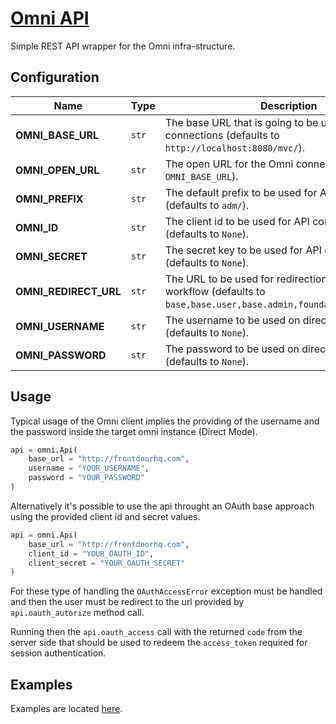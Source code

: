 # [Omni API](http://omni-api.hive.pt)

Simple REST API wrapper for the Omni infra-structure.

## Configuration

| Name | Type | Description |
| ----- | ----- | ----- |
| **OMNI_BASE_URL** | `str` | The base URL that is going to be used for API connections (defaults to `http://localhost:8080/mvc/`). |
| **OMNI_OPEN_URL** | `str` | The open URL for the Omni connection (defaults to `OMNI_BASE_URL`). |
| **OMNI_PREFIX** | `str` | The default prefix to be used for API requests (defaults to `adm/`). |
| **OMNI_ID** | `str` | The client id to be used for API connections (defaults to `None`). |
| **OMNI_SECRET** | `str` | The secret key to be used for API connections (defaults to `None`). |
| **OMNI_REDIRECT_URL** | `str` | The URL to be used for redirection OAuth based workflow (defaults to `base,base.user,base.admin,foundation.store.list`). |
| **OMNI_USERNAME** | `str` | The username to be used on direct workflow (defaults to `None`). |
| **OMNI_PASSWORD** | `str` | The password to be used on direct workflow (defaults to `None`). |

## Usage

Typical usage of the Omni client implies the providing of the username and the
password inside the target omni instance (Direct Mode).

```python
api = omni.Api(
    base_url = "http://frontdoorhq.com",
    username = "YOUR_USERNAME",
    password = "YOUR_PASSWORD"
)
```

Alternatively it's possible to use the api throught an OAuth base approach using
the provided client id and secret values.

```python
api = omni.Api(
    base_url = "http://frontdoorhq.com",
    client_id = "YOUR_OAUTH_ID",
    client_secret = "YOUR_OAUTH_SECRET"
)
```

For these type of handling the `OAuthAccessError` exception must be handled and then
the user must be redirect to the url provided by `api.oauth_autorize` method call.

Running then the `api.oauth_access` call with the returned `code` from the server side
that should be used to redeem the `access_token` required for session authentication.

## Examples

Examples are located [here](src/examples).
